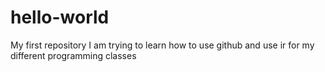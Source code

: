 # hello-world
My first repository
I am trying to learn how to use github and use ir for my different programming classes
